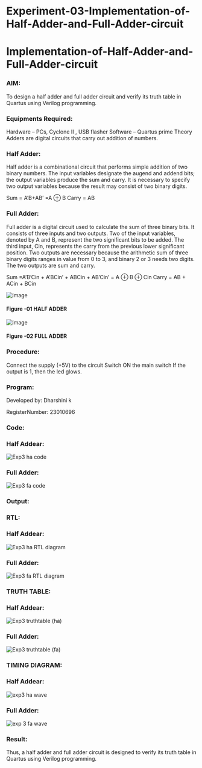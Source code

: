 # Experiment-03-Implementation-of-Half-Adder-and-Full-Adder-circuit

# Implementation-of-Half-Adder-and-Full-Adder-circuit
### AIM:
To design a half adder and full adder circuit and verify its truth table in Quartus using Verilog programming.

### Equipments Required:
Hardware – PCs, Cyclone II , USB flasher
Software – Quartus prime
Theory
Adders are digital circuits that carry out addition of numbers.

### Half Adder:
Half adder is a combinational circuit that performs simple addition of two binary numbers. The input variables designate the augend and addend bits; the output variables produce the sum and carry. It is necessary to specify two output variables because the result may consist of two binary digits.

Sum = A’B+AB’ =A ⊕ B Carry = AB

### Full Adder:
Full adder is a digital circuit used to calculate the sum of three binary bits. It consists of three inputs and two outputs. Two of the input variables, denoted by A and B, represent the two significant bits to be added. The third input, Cin, represents the carry from the previous lower significant position. Two outputs are necessary because the arithmetic sum of three binary digits ranges in value from 0 to 3, and binary 2 or 3 needs two digits. The two outputs are sum and carry.

Sum =A’B’Cin + A’BCin’ + ABCin + AB’Cin’ = A ⊕ B ⊕ Cin Carry = AB + ACin + BCin

 ![image](https://user-images.githubusercontent.com/36288975/163552156-a13e5a56-c638-4110-97d9-8896907c8d25.png)

#### Figure -01 HALF ADDER 


![image](https://user-images.githubusercontent.com/36288975/163552057-b3547877-6d07-45b4-b7e0-bcfebfad9e1d.png)

#### Figure -02 FULL ADDER 

### Procedure:

Connect the supply (+5V) to the circuit
Switch ON the main switch
If the output is 1, then the led glows.

### Program:

Developed by: Dharshini k

RegisterNumber: 23010696

### Code:
### Half Addear:

![Exp3 ha code](https://github.com/dharshini-29/Exp-02-Implementation-of-Half-Adder-and-Full-Adder-circuit/assets/147474632/7e0fac41-cdbd-43ac-ab77-07df7b938024)

### Full Adder:

![Exp3 fa code](https://github.com/dharshini-29/Exp-02-Implementation-of-Half-Adder-and-Full-Adder-circuit/assets/147474632/982417d5-3cfe-42fd-a7da-a8391925c595)

### Output:

### RTL:

### Half Addear:

![Exp3 ha RTL diagram](https://github.com/dharshini-29/Exp-02-Implementation-of-Half-Adder-and-Full-Adder-circuit/assets/147474632/1ab04bc5-0ff6-4e2e-b1e6-542d11a030fb)

### Full Adder:

![Exp3 fa RTL diagram](https://github.com/dharshini-29/Exp-02-Implementation-of-Half-Adder-and-Full-Adder-circuit/assets/147474632/499dbf8d-fcfd-4a2e-a1d4-16440d3cf0d4)

### TRUTH TABLE:

### Half Addear:

![Exp3 truthtable (ha)](https://github.com/dharshini-29/Exp-02-Implementation-of-Half-Adder-and-Full-Adder-circuit/assets/147474632/e232eb4e-98d7-4e71-b08f-5a488929a54f)

### Full Adder:

![Exp3 truthtable (fa)](https://github.com/dharshini-29/Exp-02-Implementation-of-Half-Adder-and-Full-Adder-circuit/assets/147474632/b5afff5e-c59c-4e89-b239-fd94b1d72692)

### TIMING DIAGRAM:

### Half Addear:

![exp3 ha wave](https://github.com/dharshini-29/Exp-02-Implementation-of-Half-Adder-and-Full-Adder-circuit/assets/147474632/3503f9e0-ff2e-49d6-bc33-304270571196)

### Full Adder:

![exp 3 fa wave](https://github.com/dharshini-29/Exp-02-Implementation-of-Half-Adder-and-Full-Adder-circuit/assets/147474632/88b9eb72-61cc-417f-a939-3b9ba80d2c9f)

 ### Result:
 Thus, a half adder and full adder circuit is designed to verify its truth table in Quartus using Verilog
programming.
